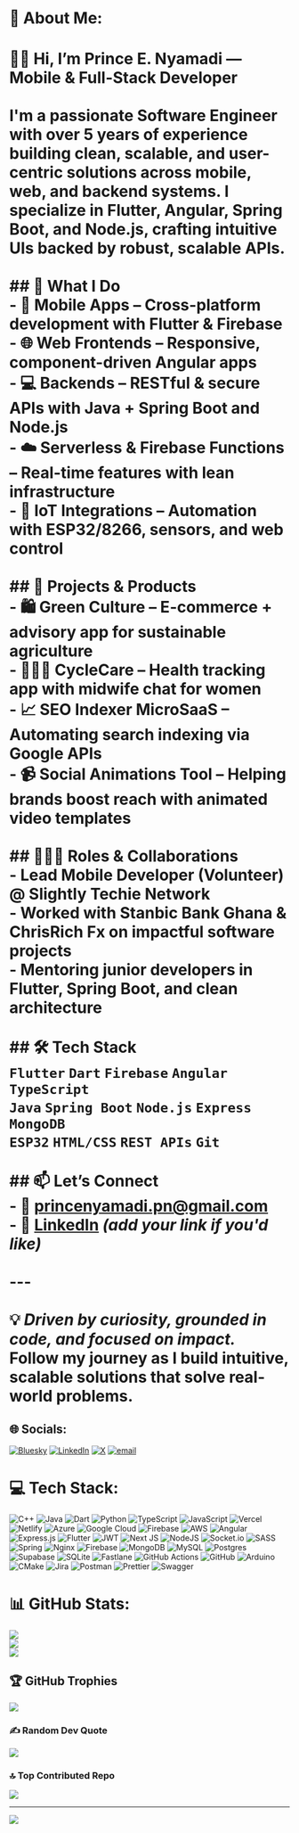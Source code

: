 # 💫 About Me:
# 👋🏽 Hi, I’m Prince E. Nyamadi — Mobile & Full-Stack Developer<br><br>I'm a passionate Software Engineer with over 5 years of experience building clean, scalable, and user-centric solutions across mobile, web, and backend systems. I specialize in **Flutter**, **Angular**, **Spring Boot**, and **Node.js**, crafting intuitive UIs backed by robust, scalable APIs.<br><br>## 🚀 What I Do<br>- 📱 **Mobile Apps** – Cross-platform development with Flutter & Firebase  <br>- 🌐 **Web Frontends** – Responsive, component-driven Angular apps  <br>- 💻 **Backends** – RESTful & secure APIs with Java + Spring Boot and Node.js  <br>- ☁️ **Serverless & Firebase Functions** – Real-time features with lean infrastructure  <br>- 📡 **IoT Integrations** – Automation with ESP32/8266, sensors, and web control<br><br>## 💼 Projects & Products<br>- 🛍️ **Green Culture** – E-commerce + advisory app for sustainable agriculture  <br>- 👩🏽‍⚕️ **CycleCare** – Health tracking app with midwife chat for women  <br>- 📈 **SEO Indexer MicroSaaS** – Automating search indexing via Google APIs  <br>- 📹 **Social Animations Tool** – Helping brands boost reach with animated video templates  <br><br>## 👨🏽‍💻 Roles & Collaborations<br>- Lead Mobile Developer (Volunteer) @ **Slightly Techie Network**  <br>- Worked with **Stanbic Bank Ghana** & **ChrisRich Fx** on impactful software projects  <br>- Mentoring junior developers in **Flutter**, **Spring Boot**, and clean architecture  <br><br>## 🛠️ Tech Stack<br>`Flutter` `Dart` `Firebase` `Angular` `TypeScript`  <br>`Java` `Spring Boot` `Node.js` `Express` `MongoDB`  <br>`ESP32` `HTML/CSS` `REST APIs` `Git`  <br><br>## 📫 Let’s Connect<br>- 📧 [princenyamadi.pn@gmail.com](mailto:princenyamadi.pn@gmail.com)  <br>- 🔗 [LinkedIn](https://www.linkedin.com/in/prince-nyamadi) *(add your link if you'd like)*<br><br>---<br><br>💡 *Driven by curiosity, grounded in code, and focused on impact.*  <br>Follow my journey as I build intuitive, scalable solutions that solve real-world problems.<br>


## 🌐 Socials:
[![Bluesky](https://img.shields.io/badge/bluesky-0285FF?style=for-the-badge&logo=bluesky&logoColor=%23FFFFFF)](https://bsky.app/profile/princenyamadi) [![LinkedIn](https://img.shields.io/badge/LinkedIn-%230077B5.svg?logo=linkedin&logoColor=white)](https://linkedin.com/in/https://www.linkedin.com/in/prince-nyamadi-51a0401a7/) [![X](https://img.shields.io/badge/X-black.svg?logo=X&logoColor=white)](https://x.com/princenyamadi) [![email](https://img.shields.io/badge/Email-D14836?logo=gmail&logoColor=white)](mailto:princenyamadi.pn@gmail.com) 

# 💻 Tech Stack:
![C++](https://img.shields.io/badge/c++-%2300599C.svg?style=for-the-badge&logo=c%2B%2B&logoColor=white) ![Java](https://img.shields.io/badge/java-%23ED8B00.svg?style=for-the-badge&logo=openjdk&logoColor=white) ![Dart](https://img.shields.io/badge/dart-%230175C2.svg?style=for-the-badge&logo=dart&logoColor=white) ![Python](https://img.shields.io/badge/python-3670A0?style=for-the-badge&logo=python&logoColor=ffdd54) ![TypeScript](https://img.shields.io/badge/typescript-%23007ACC.svg?style=for-the-badge&logo=typescript&logoColor=white) ![JavaScript](https://img.shields.io/badge/javascript-%23323330.svg?style=for-the-badge&logo=javascript&logoColor=%23F7DF1E) ![Vercel](https://img.shields.io/badge/vercel-%23000000.svg?style=for-the-badge&logo=vercel&logoColor=white) ![Netlify](https://img.shields.io/badge/netlify-%23000000.svg?style=for-the-badge&logo=netlify&logoColor=#00C7B7) ![Azure](https://img.shields.io/badge/azure-%230072C6.svg?style=for-the-badge&logo=microsoftazure&logoColor=white) ![Google Cloud](https://img.shields.io/badge/GoogleCloud-%234285F4.svg?style=for-the-badge&logo=google-cloud&logoColor=white) ![Firebase](https://img.shields.io/badge/firebase-%23039BE5.svg?style=for-the-badge&logo=firebase) ![AWS](https://img.shields.io/badge/AWS-%23FF9900.svg?style=for-the-badge&logo=amazon-aws&logoColor=white) ![Angular](https://img.shields.io/badge/angular-%23DD0031.svg?style=for-the-badge&logo=angular&logoColor=white) ![Express.js](https://img.shields.io/badge/express.js-%23404d59.svg?style=for-the-badge&logo=express&logoColor=%2361DAFB) ![Flutter](https://img.shields.io/badge/Flutter-%2302569B.svg?style=for-the-badge&logo=Flutter&logoColor=white) ![JWT](https://img.shields.io/badge/JWT-black?style=for-the-badge&logo=JSON%20web%20tokens) ![Next JS](https://img.shields.io/badge/Next-black?style=for-the-badge&logo=next.js&logoColor=white) ![NodeJS](https://img.shields.io/badge/node.js-6DA55F?style=for-the-badge&logo=node.js&logoColor=white) ![Socket.io](https://img.shields.io/badge/Socket.io-black?style=for-the-badge&logo=socket.io&badgeColor=010101) ![SASS](https://img.shields.io/badge/SASS-hotpink.svg?style=for-the-badge&logo=SASS&logoColor=white) ![Spring](https://img.shields.io/badge/spring-%236DB33F.svg?style=for-the-badge&logo=spring&logoColor=white) ![Nginx](https://img.shields.io/badge/nginx-%23009639.svg?style=for-the-badge&logo=nginx&logoColor=white) ![Firebase](https://img.shields.io/badge/firebase-a08021?style=for-the-badge&logo=firebase&logoColor=ffcd34) ![MongoDB](https://img.shields.io/badge/MongoDB-%234ea94b.svg?style=for-the-badge&logo=mongodb&logoColor=white) ![MySQL](https://img.shields.io/badge/mysql-4479A1.svg?style=for-the-badge&logo=mysql&logoColor=white) ![Postgres](https://img.shields.io/badge/postgres-%23316192.svg?style=for-the-badge&logo=postgresql&logoColor=white) ![Supabase](https://img.shields.io/badge/Supabase-3ECF8E?style=for-the-badge&logo=supabase&logoColor=white) ![SQLite](https://img.shields.io/badge/sqlite-%2307405e.svg?style=for-the-badge&logo=sqlite&logoColor=white) ![Fastlane](https://img.shields.io/badge/fastlane-%2382bd4e.svg?style=for-the-badge&logo=fastlane&logoColor=black) ![GitHub Actions](https://img.shields.io/badge/github%20actions-%232671E5.svg?style=for-the-badge&logo=githubactions&logoColor=white) ![GitHub](https://img.shields.io/badge/github-%23121011.svg?style=for-the-badge&logo=github&logoColor=white) ![Arduino](https://img.shields.io/badge/-Arduino-00979D?style=for-the-badge&logo=Arduino&logoColor=white) ![CMake](https://img.shields.io/badge/CMake-%23008FBA.svg?style=for-the-badge&logo=cmake&logoColor=white) ![Jira](https://img.shields.io/badge/jira-%230A0FFF.svg?style=for-the-badge&logo=jira&logoColor=white) ![Postman](https://img.shields.io/badge/Postman-FF6C37?style=for-the-badge&logo=postman&logoColor=white) ![Prettier](https://img.shields.io/badge/prettier-%23F7B93E.svg?style=for-the-badge&logo=prettier&logoColor=black) ![Swagger](https://img.shields.io/badge/-Swagger-%23Clojure?style=for-the-badge&logo=swagger&logoColor=white)
# 📊 GitHub Stats:
![](https://github-readme-stats.vercel.app/api?username=princenyamadi&theme=codeSTACKr&hide_border=false&include_all_commits=true&count_private=true)<br/>
![](https://nirzak-streak-stats.vercel.app/?user=princenyamadi&theme=codeSTACKr&hide_border=false)<br/>
![](https://github-readme-stats.vercel.app/api/top-langs/?username=princenyamadi&theme=codeSTACKr&hide_border=false&include_all_commits=true&count_private=true&layout=compact)

## 🏆 GitHub Trophies
![](https://github-profile-trophy.vercel.app/?username=princenyamadi&theme=radical&no-frame=false&no-bg=false&margin-w=4)

### ✍️ Random Dev Quote
![](https://quotes-github-readme.vercel.app/api?type=horizontal&theme=radical)

### 🔝 Top Contributed Repo
![](https://github-contributor-stats.vercel.app/api?username=princenyamadi&limit=5&theme=dark&combine_all_yearly_contributions=true)

---
[![](https://visitcount.itsvg.in/api?id=princenyamadi&icon=0&color=7)](https://visitcount.itsvg.in)

<!-- Proudly created with GPRM ( https://gprm.itsvg.in ) -->

